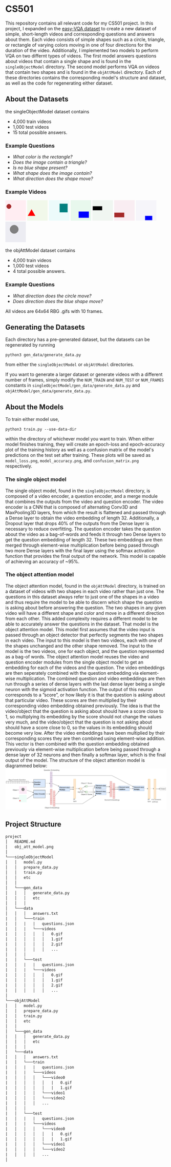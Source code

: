 # CS501

This repository contains all relevant code for my CS501 project. In this project, I expanded on the [easy-VQA dataset](https://github.com/vzhou842/easy-VQA) to create a new dataset of simple, short-length videos and corresponding questions and answers about them. Each video consists of simple shapes such as a circle, triangle, or rectangle of varying colors moving in one of four directions for the duration of the video. Additionally, I implemented two models to perform VQA on two differnt types of videos. The first model answers questions about videos that contain a single shape and is found in the `singleObjectModel` directory. The second model performs VQA on videos that contain two shapes and is found in the `objAttModel` directory. Each of these directories contains the corresponding model's structure and dataset, as well as the code for regenerating either dataset.

## About the Datasets

the singleObjectModel dataset contains

- 4,000 train videos
- 1,000 test videos
- 15 total possible answers.

### Example Questions

- _What color is the rectangle?_
- _Does the image contain a triangle?_
- _Is no blue shape present?_
- _What shape does the image contain?_
- _What direction does the shape move?_

### Example Videos

![](./singleObjectModel/data/train/videos/0.gif)
![](./singleObjectModel/data/train/videos/1.gif)
![](./singleObjectModel/data/train/videos/2.gif)
![](./singleObjectModel/data/train/videos/3.gif)
![](./singleObjectModel/data/train/videos/4.gif)
![](./singleObjectModel/data/train/videos/5.gif)
![](./singleObjectModel/data/train/videos/6.gif)
![](./singleObjectModel/data/train/videos/7.gif)

the objAttModel dataset contains

- 4,000 train videos
- 1,000 test videos
- 4 total possible answers.

### Example Questions

- _What direction does the circle move?_
- _Does direction does the blue shape move?_

All videos are 64x64 RBG .gifs with 10 frames.

## Generating the Datasets

Each directory has a pre-generated dataset, but the datasets can be regenerated by running

```shell
python3 gen_data/generate_data.py
```

from either the `singleObjectModel` or `objAttModel` directories.

If you want to generate a larger dataset or generate videos with a different number of frames, simply modify the `NUM_TRAIN` and `NUM_TEST` or `NUM_FRAMES` constants in `singleObjectModel/gen_data/generate_data.py` and `objAttModel/gen_data/generate_data.py`.

## About the Models

To train either model use,

```shell
python3 train.py --use-data-dir
```

within the directory of whichever model you want to train. When either model finishes training, they will create an epoch-loss and epoch-accuracy plot of the training history as well as a confusion matrix of the model's predictions on the test set after training. These plots will be saved as `model_loss.png`, `model_accuracy.png`, and `confusion_matrix.png` respectively.

### The single object model

The single object model, found in the `singleObjectModel` directory, is composed of a video encoder, a question encoder, and a merge module that combines the outputs from the video and question encoder.
The video encoder is a CNN that is composed of alternating Conv3D and MaxPooling3D layers, from which the result is flattened and passed through a Dense layer to obtain the video embedding of length 32. Additionally, a Dropout layer that drops 40% of the outputs from the Dense layer is necessary to reduce overfitting.
The question encoder takes the question about the video as a bag-of-words and feeds it through two Dense layers to get the question embedding of length 32.
These two embeddings are then merged through element-wise multiplication before being pased through two more Dense layers with the final layer using the softmax activation function that provides the final output of the network.
This model is capable of achieving an accuracy of ~95%.

### The object attention model

The object attention model, found in the `objAttModel` directory, is trained on a dataset of videos with two shapes in each video rather than just one. The questions in this dataset always refer to just one of the shapes in a video and thus require the model to be able to discern which shape the question is asking about before answering the question. The two shapes in any given video will have a different shape and color and move in a different direction from each other.
This added complexity requires a different model to be able to accurately answer the questions in the dataset. That model is the object attention model. This model first assumes that the video input is passed through an object detector that perfectly segments the two shapes in each video. The input to this model is then two videos, each with one of the shapes unchanged and the other shape removed. The input to the model is the two videos, one for each object, and the question represented as a bag-of words.
The object attention model reuses the video and question encoder modules from the single object model to get an embedding for each of the videos and the question. The video embeddings are then seperately combined with the question embedding via element-wise multiplication. The combined question and video embeddings are then run through a series of dense layers with the last dense layer being a single neuron with the sigmoid activation function. The output of this neuron corresponds to a ”score”, or how likely it is that the question is asking about that particular video. These scores are then multiplied by their corresponding video embedding obtained previously. The idea is that the video/object that the question is asking about should have a score close to 1, so multiplying its embedding by the score should not change the values very much, and the video/object that the question is not asking about should have a score close to 0, so the values in its embedding should become very low. After the video embeddings have been multiplied by their corresponding scores they are then combined using element-wise addition. This vector is then combined with the question embedding obtained previously via element-wise multiplication before being passed through a dense layer of 32 neurons and then finally a softmax layer, which is the final output of the model. The structure of the object attention model is diagrammed below:
![](./obj_att_model.png)

## Project Structure
```
project
│   README.md
│   obj_att_model.png
│
└───singleObjectModel
│   │   model.py
│   │   prepare_data.py
│   │   train.py
│   │   etc
│   │
│   └───gen_data
│   │   │   generate_data.py
│   │   │   etc
│   │   │  
│   └───data
│   │   │   answers.txt
|   │   └───train
|   │   |   |   questions.json
|   │   |   └───videos
|   │   │   │   │   0.gif
|   │   │   │   │   1.gif
|   │   │   │   │   2.gif
|   │   │   │   │   ...
│   │   │  
|   │   └───test
|   │   |   |   questions.json
|   │   |   └───videos
|   │   │   │   │   0.gif
|   │   │   │   │   1.gif
|   │   │   │   │   2.gif
|   │   │   │   │   ...
│   
└───objAttModel
│   │   model.py
│   │   prepare_data.py
│   │   train.py
│   │   etc
│   │
│   └───gen_data
│   │   │   generate_data.py
│   │   │   etc
│   │   │  
│   └───data
│   │   │   answers.txt
|   │   └───train
|   │   |   |   questions.json
|   │   |   └───videos
|   │   │   │   └───video0
|   │   │   │   │   |   0.gif
|   │   │   │   │   |   1.gif
|   │   │   │   └───video1
|   │   │   │   └───video2
|   │   │   │   ...
│   │   │  
|   │   └───test
|   │   |   |   questions.json
|   │   |   └───videos
|   │   │   │   └───video0
|   │   │   │   │   |   0.gif
|   │   │   │   │   |   1.gif
|   │   │   │   └───video1
|   │   │   │   └───video2
|   │   │   │   ...
│   
```
